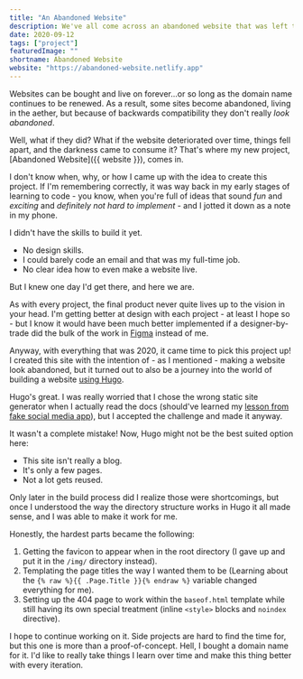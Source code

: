 ```yaml
---
title: "An Abandoned Website"
description: We've all come across an abandoned website that was left to wither away and never be thought about again. Well, what if it actually looked that way too?
date: 2020-09-12
tags: ["project"]
featuredImage: ""
shortname: Abandoned Website
website: "https://abandoned-website.netlify.app"
---
```


Websites can be bought and live on forever...or so long as the domain name continues to be renewed. As a result, some sites become abandoned, living in the aether, but because of backwards compatibility they don't really _look abandoned_.

Well, what if they did? What if the website deteriorated over time, things fell apart, and the darkness came to consume it? That's where my new project, [Abandoned Website]({{ website }}), comes in.

I don't know when, why, or how I came up with the idea to create this project. If I'm remembering correctly, it was way back in my early stages of learning to code - you know, when you're full of ideas that sound _fun_ and _exciting_ and _definitely not hard to implement_ - and I jotted it down as a note in my phone.

I didn't have the skills to build it yet.

-   No design skills.
-   I could barely code an email and that was my full-time job.
-   No clear idea how to even make a website live.

But I knew one day I'd get there, and here we are.

As with every project, the final product never quite lives up to the vision in your head. I'm getting better at design with each project - at least I hope so - but I know it would have been much better implemented if a designer-by-trade did the bulk of the work in [Figma](https://www.figma.com) instead of me.

Anyway, with everything that was 2020, it came time to pick this project up! I created this site with the intention of - as I mentioned - making a website look abandoned, but it turned out to also be a journey into the world of building a website [using Hugo](https://gohugo.io/).

Hugo's great. I was really worried that I chose the wrong static site generator when I actually read the docs (should've learned my [lesson from fake social media app](../not-social-media)), but I accepted the challenge and made it anyway.

It wasn't a complete mistake! Now, Hugo might not be the best suited option here:

-   This site isn't really a blog.
-   It's only a few pages.
-   Not a lot gets reused.

Only later in the build process did I realize those were shortcomings, but once I understood the way the directory structure works in Hugo it all made sense, and I was able to make it work for me.

Honestly, the hardest parts became the following:

1. Getting the favicon to appear when in the root directory (I gave up and put it in the `/img/` directory instead).
2. Templating the page titles the way I wanted them to be (Learning about the `{% raw %}{{ .Page.Title }}{% endraw %}` variable changed everything for me).
3. Setting up the 404 page to work within the `baseof.html` template while still having its own special treatment (inline `<style>` blocks and `noindex` directive).

I hope to continue working on it. Side projects are hard to find the time for, but this one is more than a proof-of-concept. Hell, I bought a domain name for it. I'd like to really take things I learn over time and make this thing better with every iteration.
